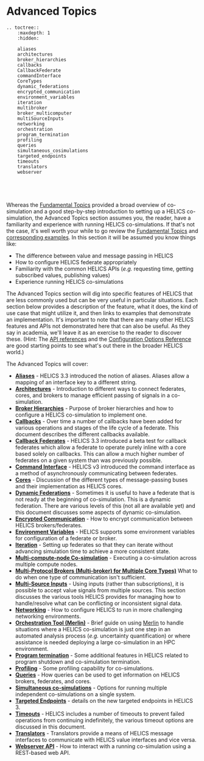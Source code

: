 # Advanced Topics

```{eval-rst}
.. toctree::
    :maxdepth: 1
    :hidden:

    aliases
    architectures
    broker_hierarchies
    callbacks
    CallbackFederate
    commandInterface
    CoreTypes
    dynamic_federations
    encrypted_communication
    environment_variables
    iteration
    multibroker
    broker_multicomputer
    multiSourceInputs
    networking
    orchestration
    program_termination
    profiling
    queries
    simultaneous_cosimulations
    targeted_endpoints
    timeouts
    translators
    webserver
    
    
   
    
```

Whereas the [Fundamental Topics](../fundamental_topics/fundamental_topics_index.md) provided a broad overview of co-simulation and a good step-by-step introduction to setting up a HELICS co-simulation, the
Advanced Topics section assumes you, the reader, have a familiarity and experience with running HELICS co-simulations. If that's not the case, it's well worth your while to go review the [Fundamental Topics](../fundamental_topics/fundamental_topics_index.md) and [corresponding examples](../examples/fundamental_examples/fundamental_examples_index.md). In this section it will be assumed you know things like:

- The difference between value and message passing in HELICS
- How to configure HELICS federate appropriately
- Familiarity with the common HELICS APIs (_e.g._ requesting time, getting subscribed values, publishing values)
- Experience running HELICS co-simulations

The Advanced Topics section will dig into specific features of HELICS that are less commonly used but can be very useful in particular situations. Each section below provides a description of the feature, what it does, the kind of use case that might utilize it, and then links to examples that demonstrate an implementation. It's important to note that there are many other HELICS features and APIs not demonstrated here that can also be useful. As they say in academia, we'll leave it as an exercise to the reader to discover these. (Hint: The [API references](../../references/api-reference/index.md) and the [Configuration Options Reference](../../references/configuration_options_reference.md) are good starting points to see what's out there in the broader HELICS world.)

The Advanced Topics will cover:
- [**Aliases**](./aliases.md) - HELICS 3.3 introduced the notion of aliases. Aliases allow a mapping of an interface key to a different string.
- [**Architectures**](./architectures.md) - Introduction to different ways to connect federates, cores, and brokers to manage efficient passing of signals in a co-simulation.
- [**Broker Hierarchies**](./broker_hierarchies.md) - Purpose of broker hierarchies and how to configure a HELICS co-simulation to implement one.
- [**Callbacks**](./callbacks.md) - Over time a number of callbacks have been added for various operations and stages of the life cycle of a federate. This document describes the different callbacks available.
- [**Callback Federates**](./CallbackFederate.md) - HELICS 3.3 introduced a beta test for callback federates which allow a federate to operate purely inline with a core based solely on callbacks. This can allow a much higher number of federates on a given system than was previously possible.
- [**Command Interface**](./commandInterface.md) - HELICS v3 introduced the command interface as a method of asynchronously communicating between federates.
- [**Cores**](./CoreTypes.md) - Discussion of the different types of message-passing buses and their implementation as HELICS cores.
- [**Dynamic Federations**](./dynamic_federations.md) - Sometimes it is useful to have a federate that is not ready at the beginning of co-simulation. This is a dynamic federation. There are various levels of this (not all are available yet) and this document discusses some aspects of dynamic co-simulation.
- [**Encrypted Communication**](./encrypted_communication.md) - How to encrypt communication between HELICS brokers/federates.
- [**Environment Variables**](./environment_variables.md) - HELICS supports some environment variables for configuration of a federate or broker.
- [**Iteration**](./iteration.md) - Setting up federates so that they can iterate without advancing simulation time to achieve a more consistent state.
- [**Multi-compute-node Co-simulation**](./broker_multicomputer.md) - Executing a co-simulation across multiple compute nodes.
- [**Multi-Protocol Brokers (Multi-broker) for Multiple Core Types)**](./multibroker.md) What to do when one type of communication isn't sufficient.
- [**Multi-Source Inputs**](./multiSourceInputs.md) - Using inputs (rather than subscriptions), it is possible to accept value signals from multiple sources. This section discusses the various tools HELICS provides for managing how to handle/resolve what can be conflicting or inconsistent signal data.
- [**Networking**](networking.md) - How to configure HELICS to run in more challenging networking environments.
- [**Orchestration Tool (Merlin)**](./orchestration.md) - Brief guide on using [Merlin](https://github.com/LLNL/merlin) to handle situations where a HELICS co-simulation is just one step in an automated analysis process (_e.g._ uncertainty quantification) or where assistance is needed deploying a large co-simulation in an HPC environment.
- [**Program termination**](./program_termination.md) - Some additional features in HELICS related to program shutdown and co-simulation termination.
- [**Profiling**](./profiling.md) - Some profiling capability for co-simulations.
- [**Queries**](./queries.md) - How queries can be used to get information on HELICS brokers, federates, and cores.
- [**Simultaneous co-simulations**](./simultaneous_cosimulations.md) - Options for running multiple independent co-simulations on a single system.
- [**Targeted Endpoints**](./targeted_endpoints.md) - details on the new targeted endpoints in HELICS 3.
- [**Timeouts**](./timeouts.md) - HELICS includes a number of timeouts to prevent failed operations from continuing indefinitely, the various timeout options are discussed in this document.
- [**Translators**](./translators.md) - Translators provide a means of HELICS message interfaces to communicate with HELICS value interfaces and vice versa.
- [**Webserver API**](./webserver.md) - How to interact with a running co-simulation using a REST-based web API.
